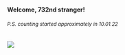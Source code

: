 #### Welcome, 732nd stranger!

###### <sup>P.S. counting started approximately in 10.01.22</sup>

<img src="https://kraftwerk28.pp.ua/vcnt.png"></img>
